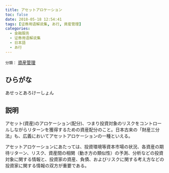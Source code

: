 ```yaml
---
title: アセットアロケーション
toc: false
date: 2018-05-18 12:54:41
tags: [证券用语解说集, あ行, 資産管理]
categories:
  - 金融服务
  - 证券用语解说集
  - 日本語
  - あ行
---
```


`分類：` [資産管理](/tags/資産管理/)

## ひらがな

あせっとあろけーしょん

## 説明

アセット(資産)のアロケーション(配分)、つまり投資対象のリスクをコントロールしながらリターンを獲得するための資産配分のこと。日本古来の「財産三分法」も、広義においてアセットアロケーションの一種といえる。

アセットアロケーションにあたっては、投資環境等資本市場の状況、各資産の期待リターン、リスク、資産間の相関（動き方の類似性）の予測、分析などの投資対象に関する情報と、投資家の資産、負債、およびリスクに関する考え方などの投資家に関する情報の双方が重要である。
